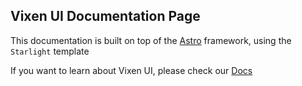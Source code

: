 ## Vixen UI Documentation Page

This documentation is built on top of the [Astro](https://astro.build/) framework, using the `Starlight` template

If you want to learn about Vixen UI, please check our [Docs](https://vixen-js.github.io/Vixen-js)
